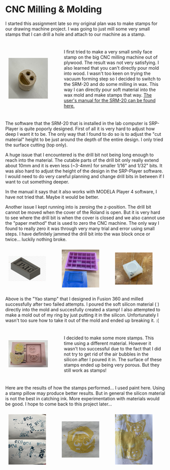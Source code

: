 # CNC Milling & Molding

I started this assignment late so my original plan was to make stamps for our drawing machine project. I was going to just mill some very small stamps that I can drill a hole and attach to our machine as a stamp.



<div style="display: flex; flex-wrap: wrap; align-items: center;">
    <div style="flex: 1; padding: 10px;">
        <img src="../img/week8/8-1.jpg" alt="" width="80%">
    </div>
    <div style="flex: 2; padding: 10px;"> <p>
    I first tried to make a very small smily face stamp on the big CNC milling machine out of plywood. The result was not very satisfying. I also learned that you can't directly pour mold into wood. I wasn't too keen on trying the vacuum forming step so I decided to switch to the SRM-20 and do some milling in wax. This way I can directly pour soft material into the wax mold and make stamps that way. <a href="https://downloadcenter.rolanddg.com/contents/manuals/SRM-20_USE_EN_R4.pdf">The user's manual for the SRM-20 can be found here.</a>
</p></div>
</div>

The software that the SRM-20 that is installed in the lab computer is SRP-Player is quite poporly designed. First of all it is very hard to adjust how deep I want it to be. The only way that I found to do so is to adjust the "cut material" height to be just around the depth of the entire design. I only tried the surface cutting (top only).

A huge issue that I encountered is the drill bit not being long enough to reach into the material. The cutable parts of the drill bit only really extend about 10mm and it is even less (~3-4mm) for smaller 1/16" and 1/32" bits. It was also hard to adjust the height of the design in the SRP-Player software. I would need to do very careful planning and change drill bits in between if I want to cut something deeper.

In the manual it says that it also works with MODELA Player 4 software, I have not tried that. Maybe it would be better.

Another issue I kept running into is zeroing the z-position. The drill bit cannot be moved when the cover of the Roland is open. But it is very hard to see where the drill bit is when the cover is closed and we also cannot use the "paper method" that is used to zero the CNC machine. The only way I found to really zero it was through very many trial and error using small steps. I have definitely jammed the drill bit into the wax block once or twice... luckily nothing broke.


<div style="display: flex; flex-wrap: wrap; align-items: center;">
    <div style="flex: 1; padding: 10px;">
        <img src="../img/week8/8-2.png" alt="" width="80%">
    </div>
    <div style="flex: 1; padding: 10px;">
        <img src="../img/week8/8-5.jpg" alt="" width="80%">
    </div>
    <div style="flex: 1; padding: 10px;">
        <img src="../img/week8/8-3.jpg" alt="" width="80%">
    </div>
</div>

Above is the "Yao stamp" that I designed in Fusion 360 and milled successfully after two failed attempts. I poured the soft silicon material ( ) directly into the mold and succesfully created a stamp! I also attempted to make a mold out of my ring by just putting it in the silicon. Unfortunately I wasn't too sure how to take it out of the mold and ended up breaking it. :(

<div style="display: flex; flex-wrap: wrap; align-items: center;">
    <div style="flex: 1; padding: 10px;">
        <img src="../img/week8/8-4.jpg" alt="" width="80%">
    </div>

<div style="flex: 2; padding: 10px;"> <p>
I decided to make some more stamps. This time using a different material. However it wasn't too successful due to the fact that I did not try to get rid of the air bubbles in the silicon after I poured it in. The surface of these stamps ended up being very porous. But they still work as stamps!

</p></div>
</div>

Here are the results of how the stamps performed... I used paint here. Using a stamp pillow may produce better results. But in general the silicon material is not the best in catching ink. More experimentation with materials would be good. I hope to come back to this project later...

<div style="display: flex; flex-wrap: wrap; align-items: center;">
    <div style="flex: 1; padding: 10px;">
        <img src="../img/week8/8-6.jpg" alt="" width="80%">
    </div>
    <div style="flex: 1; padding: 10px;">
        <img src="../img/week8/8-7.jpg" alt="" width="80%">
    </div>
    <div style="flex: 1; padding: 10px;">
        <img src="../img/week8/8-8.jpg" alt="" width="80%">
    </div>
</div>

